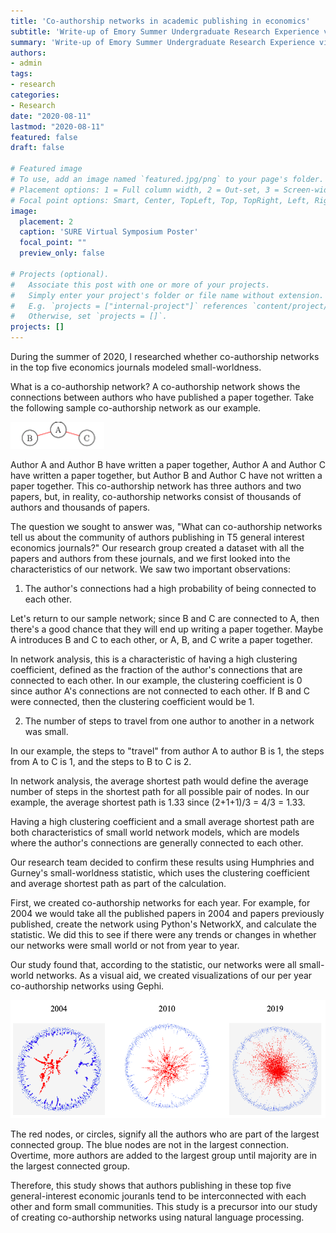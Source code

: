 ```yaml
---
title: 'Co-authorship networks in academic publishing in economics'
subtitle: 'Write-up of Emory Summer Undergraduate Research Experience virtual poster presentation'
summary: 'Write-up of Emory Summer Undergraduate Research Experience virtual poster presentation'
authors:
- admin
tags:
- research
categories:
- Research
date: "2020-08-11"
lastmod: "2020-08-11"
featured: false
draft: false

# Featured image
# To use, add an image named `featured.jpg/png` to your page's folder.
# Placement options: 1 = Full column width, 2 = Out-set, 3 = Screen-width
# Focal point options: Smart, Center, TopLeft, Top, TopRight, Left, Right, BottomLeft, Bottom, BottomRight
image:
  placement: 2
  caption: 'SURE Virtual Symposium Poster'
  focal_point: ""
  preview_only: false

# Projects (optional).
#   Associate this post with one or more of your projects.
#   Simply enter your project's folder or file name without extension.
#   E.g. `projects = ["internal-project"]` references `content/project/deep-learning/index.md`.
#   Otherwise, set `projects = []`.
projects: []
---
```


During the summer of 2020, I researched whether co-authorship networks in the top five economics journals modeled small-worldness.

What is a co-authorship network? A co-authorship network shows the connections between authors who have published a paper together. Take the following sample co-authorship network as our example.

![](img1.jpg)

Author A and Author B have written a paper together, Author A and Author C have written a paper together, but Author B and Author C have not written a paper together. This co-authorship network has three authors and two papers, but, in reality, co-authorship networks consist of thousands of authors and thousands of papers.

The question we sought to answer was, "What can co-authorship networks tell us about the community of authors publishing in T5 general interest economics journals?" Our research group created a dataset with all the papers and authors from these journals, and we first looked into the characteristics of our network. We saw two important observations:

1. The author's connections had a high probability of being connected to each other.

Let's return to our sample network; since B and C are connected to A, then there's a good chance that they will end up writing a paper together. Maybe A introduces B and C to each other, or A, B, and C write a paper together.

In network analysis, this is a characteristic of having a high clustering coefficient, defined as the fraction of the author's connections that are connected to each other. In our example, the clustering coefficient is 0 since author A's connections are not connected to each other. If B and C were connected, then the clustering coefficient would be 1.

2. The number of steps to travel from one author to another in a network was small.

In our example, the steps to "travel" from author A to author B is 1, the steps from A to C is 1, and the steps to B to C is 2.

In network analysis, the average shortest path would define the average number of steps in the shortest path for all possible pair of nodes. In our example, the average shortest path is 1.33 since (2+1+1)/3 = 4/3 = 1.33.

Having a high clustering coefficient and a small average shortest path are both characteristics of small world network models, which are models where the author's connections are generally connected to each other.

Our research team decided to confirm these results using Humphries and Gurney's small-worldness statistic, which uses the clustering coefficient and average shortest path as part of the calculation.

First, we created co-authorship networks for each year. For example, for 2004 we would take all the published papers in 2004 and papers previously published, create the network using Python's NetworkX, and calculate the statistic. We did this to see if there were any trends or changes in whether our networks were small world or not from year to year.

Our study found that, according to the statistic, our networks were all small-world networks. As a visual aid, we created visualizations of our per year co-authorship networks using Gephi.

![](gephi.png)

The red nodes, or circles, signify all the authors who are part of the largest connected group. The blue nodes are not in the largest connection. Overtime, more authors are added to the largest group until majority are in the largest connected group.

Therefore, this study shows that authors publishing in these top five general-interest economic jouranls tend to be interconnected with each other and form small communities. This study is a precursor into our study of creating co-authorship networks using natural language processing.

